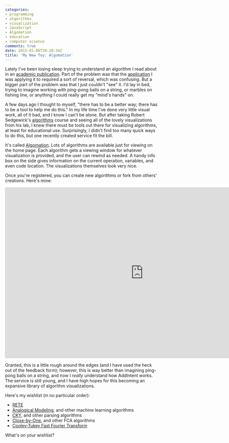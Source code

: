```yaml
---
categories:
- programming
- algorithms
- visualization
- JavaScript
- Algomation
- education
- computer science
comments: true
date: 2015-01-06T20:20:34Z
title: 'My New Toy: Algomation'
---
```


Lately I've been losing sleep trying to understand an algorithm I read about in an [academic publication](http://www.inf.upol.cz/trnecka/fka/addintent.pdf). Part of the problem was that the [application](https://en.wikipedia.org/wiki/Analogical_modeling) I was applying it to required a sort of reversal, which was confusing. But a bigger part of the problem was that I just couldn't "see" it. I'd lay in bed, trying to imagine working with ping-pong balls on a string, or marbles on fishing line, or anything I could really get my "mind's hands" on.

A few days ago I thought to myself, "there has to be a better way; there has to be a tool to help me do this." In my life time I've done very little visual work, all of it bad, and I know I can't be alone. But after taking Robert Sedgewick's [algorithms](https://www.coursera.org/course/algs4partI) course and seeing all of the lovely visualizations from his lab, I knew there must be tools out there for visualizing algorithms, at least for educational use. Surprisingly, I didn't find too many quick ways to do this, but one recently created service fit the bill.

It's called [Algomation](http://www.algomation.com/). Lots of algorithms are available just for viewing on the home page. Each algorithm gets a viewing window for whatever visualization is provided, and the user can rewind as needed. A handy info box on the side gives information on the current operation, variables, and even code location. The visualizations themselves look very nice.

Once you're registered, you can create new algorithms or fork from others' creations. Here's mine:

<iframe allowfullscreen src="http://www.algomation.com/embeddedplayer?embedded=true&algorithm=54a68d7ea7f8e70200042664" width="900" height="556" seamless="seamless" frameborder="0" style="border:1px solid lightgray" scrolling="no"></iframe>

Granted, this is a little rough around the edges (and I have used the heck out of the feedback form); however, this is way better than imagining ping-pong balls on a string, and now I *really* understand how AddIntent works. The service is still young, and I have high hopes for this becoming an expansive library of algorithm visualizations.

Here's my wishlist (in no particular order):

- [RETE](https://en.wikipedia.org/wiki/Rete_algorithm)
- [Analogical Modeling](https://en.wikipedia.org/wiki/Analogical_modeling), and other machine learning algorithms
- [CKY](https://en.wikipedia.org/wiki/CYK_algorithm), and other parsing algorithms
- [Close-by-One](https://en.wikipedia.org/wiki/Formal_concept_analysis#Algorithms_for_generating_formal_concepts_and_constructing_concept_lattices), and other FCA algorithms
- [Cooley-Tukey Fast Fourier Transform](https://en.wikipedia.org/wiki/Cooley%E2%80%93Tukey_FFT_algorithm)

What's on your wishlist?
